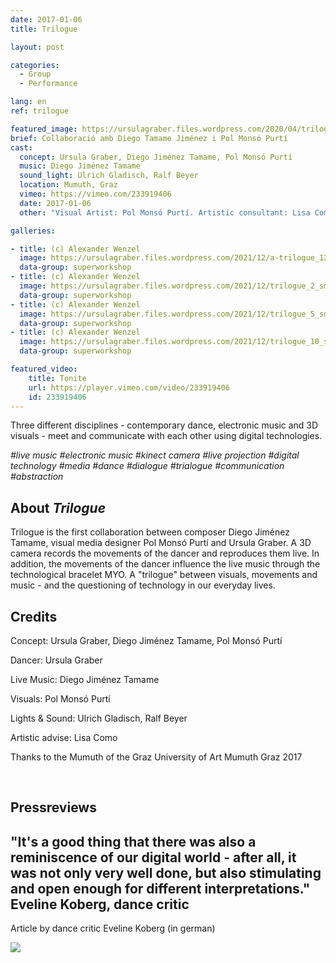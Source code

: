 ```yaml
---
date: 2017-01-06
title: Trilogue

layout: post

categories:
  - Group
  - Performance

lang: en
ref: trilogue

featured_image: https://ursulagraber.files.wordpress.com/2020/04/trilogue_8.jpg?w=500&fit=crop
brief: Collaboració amb Diego Tamame Jiménez i Pol Monsó Purtí
cast:
  concept: Ursula Graber, Diego Jiménez Tamame, Pol Monsó Purtí
  music: Diego Jiménez Tamame
  sound_light: Ulrich Gladisch, Ralf Beyer
  location: Mumuth, Graz
  vimeo: https://vimeo.com/233919406
  date: 2017-01-06
  other: "Visual Artist: Pol Monsó Purtí. Artistic consultant: Lisa Como"

galleries:

- title: (c) Alexander Wenzel
  image: https://ursulagraber.files.wordpress.com/2021/12/a-trilogue_12_small.jpg?w=1024&fit=crop
  data-group: superworkshop
- title: (c) Alexander Wenzel
  image: https://ursulagraber.files.wordpress.com/2021/12/trilogue_2_small.jpg?w=2500&fit=crop
  data-group: superworkshop
- title: (c) Alexander Wenzel
  image: https://ursulagraber.files.wordpress.com/2021/12/trilogue_5_small.jpg?w=1024&fit=crop
  data-group: superworkshop
- title: (c) Alexander Wenzel
  image: https://ursulagraber.files.wordpress.com/2021/12/trilogue_10_small.jpg?w=1024&fit=crop
  data-group: superworkshop

featured_video:
    title: Tonite
    url: https://player.vimeo.com/video/233919406
    id: 233919406
---
```

Three different disciplines - contemporary dance, electronic music and 3D visuals - meet and communicate with each other using digital technologies.


*#live music #electronic music #kinect camera #live projection #digital technology #media #dance #dialogue #trialogue #communication #abstraction*


<!--plop-->


## About *Trilogue*

Trilogue is the first collaboration between composer Diego Jiménez Tamame, visual media designer Pol Monsó Purtí and Ursula Graber.
A 3D camera records the movements of the dancer and reproduces them live. In addition, the movements of the dancer influence the live music through the technological bracelet MYO. A "trilogue" between visuals, movements and music - and the questioning of technology in our everyday lives.


<!--plop-->

## Credits


Concept: Ursula Graber, Diego Jiménez Tamame, Pol Monsó Purtí

Dancer: Ursula Graber

Live Music: Diego Jiménez Tamame

Visuals: Pol Monsó Purtí

Lights & Sound: Ulrich Gladisch, Ralf Beyer

Artistic advise: Lisa Como

Thanks to the Mumuth of the Graz University of Art Mumuth Graz
2017


<br>

## Pressreviews

## "It's a good thing that there was also a reminiscence of our digital world - after all, it was not only very well done, but also stimulating and open enough for different interpretations." Eveline Koberg, dance critic

Article by dance critic Eveline Koberg (in german)


<div class="long-center-image">
  <a href="https://www.tanz.at/index.php/kritiken/kritiken-2017/1810-mumuth-graz-invisible-drives-4" title="" data-caption="" data-id="" data-group="">
    <img src="https://ursulagraber.files.wordpress.com/2021/12/trilogue-artikel-tanz.at_.-mit-hinweis2.png"/>
  </a>
 </div>

<!--[![Trilogue](https://i.vimeocdn.com/video/740540727_640.jpg)](https://player.vimeo.com/video/233919406)-->
